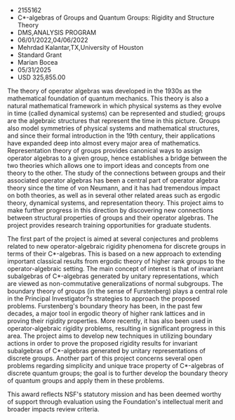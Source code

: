 
* 2155162
* C*-algebras of Groups and Quantum Groups: Rigidity and Structure Theory
* DMS,ANALYSIS PROGRAM
* 06/01/2022,04/06/2022
* Mehrdad Kalantar,TX,University of Houston
* Standard Grant
* Marian Bocea
* 05/31/2025
* USD 325,855.00

The theory of operator algebras was developed in the 1930s as the mathematical
foundation of quantum mechanics. This theory is also a natural mathematical
framework in which physical systems as they evolve in time (called dynamical
systems) can be represented and studied; groups are the algebraic structures
that represent the time in this picture. Groups also model symmetries of
physical systems and mathematical structures, and since their formal
introduction in the 19th century, their applications have expanded deep into
almost every major area of mathematics. Representation theory of groups provides
canonical ways to assign operator algebras to a given group, hence establishes a
bridge between the two theories which allows one to import ideas and concepts
from one theory to the other. The study of the connections between groups and
their associated operator algebras has been a central part of operator algebra
theory since the time of von Neumann, and it has had tremendous impact on both
theories, as well as in several other related areas such as ergodic theory,
dynamical systems, and representation theory. This project aims to make further
progress in this direction by discovering new connections between structural
properties of groups and their operator algebras. The project provides research
training opportunities for graduate students.

The first part of the project is aimed at several conjectures and problems
related to new operator-algebraic rigidity phenomena for discrete groups in
terms of their C*-algebras. This is based on a new approach to extending
important classical results from ergodic theory of higher rank groups to the
operator-algebraic setting. The main concept of interest is that of invariant
subalgebras of C*-algebras generated by unitary representations, which are
viewed as non-commutative generalizations of normal subgroups. The boundary
theory of groups (in the sense of Furstenberg) plays a central role in the
Principal Investigator?s strategies to approach the proposed problems.
Furstenberg's boundary theory has been, in the past few decades, a major tool in
ergodic theory of higher rank lattices and in proving their rigidity properties.
More recently, it has also been used in operator-algebraic rigidity problems,
resulting in significant progress in this area. The project aims to develop new
techniques in utilizing boundary actions in order to prove the proposed rigidity
results for invariant subalgebras of C*-algebras generated by unitary
representations of discrete groups. Another part of this project concerns
several open problems regarding simplicity and unique trace property of
C*-algebras of discrete quantum groups; the goal is to further develop the
boundary theory of quantum groups and apply them in these problems.

This award reflects NSF's statutory mission and has been deemed worthy of
support through evaluation using the Foundation's intellectual merit and broader
impacts review criteria.
